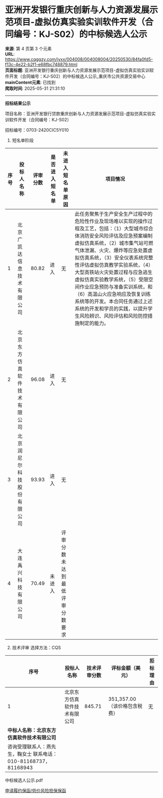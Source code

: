 # 亚洲开发银行重庆创新与人力资源发展示范项目-虚拟仿真实验实训软件开发（合同编号：KJ-S02）的中标候选人公示

**来源**: 第 4 页第 3 个元素  
**URL**: https://www.cqggzy.com/jyxx/004008/004008004/20250530/84fa0fd5-f13c-4e22-b2f1-e68fbc748879.html  
**页面标题**: 亚洲开发银行重庆创新与人力资源发展示范项目-虚拟仿真实验实训软件开发（合同编号：KJ-S02）的中标候选人公示_重庆市公共资源交易中心  
**mainContent元素**: 已找到  
**爬取时间**: 2025-05-31 21:31:10

---

**招标结果公示**

项目名称：亚洲开发银行贷款重庆创新与人力资源发展示范项目-虚拟仿真实验实训软件开发（合同编号：KJ-S02）

招标编号：0703-2420CIC5Y010

1. 短名单阶段

**序号** |  **投标人名称** |  **评审分数** |  **是否进入短名单** |  **未进入短名单原因** |  **项目情况**  
---|---|---|---|---|---  
1 |  北京广凯达信息技术有限公司 |  80.82 |  进入 |  无 |  此任务聚焦于生产安全生产过程中的危险性作业及现场难以实现的操作过程及工艺，包括：（1）大型城市综合体消防安全风险评估及应急预案编制虚拟仿真系统，（2）城市集气站可燃气体泄漏、火灾、爆炸等应急处置虚拟仿真系统，（3）安全仪表系统完整性评估虚拟仿真教学实验系统，（4）大型高铁站火灾处置过程与应急逃生虚拟仿真实验教学系统，（5）受限空间作业应急预防与准备实训系统，和（6）高温山火应急响应及恢复训练系统等的开发。本合同任务通过上述系统的开发和学员的实践，以提升学生风险辨识、风险评估和风险防控措施制定的能力。  
2 |  北京东方仿真软件技术有限公司 |  96.08 |  进入 |  无  
3 |  北京润尼尔科技股份有限公司 |  93.93 |  进入 |  无  
4 |  大连禹兴科技有限公司 |  70.49 |  未进入 |  评审分数未达到最低评审分数要求  
  
2. 技术评审 选择方法：CQS 

**序号** |  **投标人名称** |  **技术评审分数** |  **评标金额（****美****元）** |  **拒标理由**  
---|---|---|---|---  
1 |  北京东方仿真软件技术有限公司 |  845.71 |  351,357.00 （该价格包含税费） |  无  
|  **中标人名称：北京东方仿真软件技术有限公司**  
|  咨询受理联系人：燕先生，鞠女士 联系电话：010-81168737，81168943  
  
  
  
  
中标候选人公示.pdf    
  
[ 申请履约保函/低价风险担保保函 ](https://jrfw.jszx.cqggzy.com/financeplatform/index.html)

